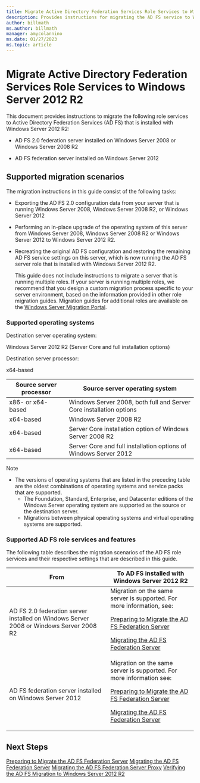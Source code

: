 ```yaml
---
title: Migrate Active Directory Federation Services Role Services to Windows Server 2012 R2
description: Provides instructions for migrating the AD FS service to Windows Server 2012 R2.
author: billmath
ms.author: billmath
manager: amycolannino
ms.date: 01/27/2023
ms.topic: article
---
```




# Migrate Active Directory Federation Services Role Services to Windows Server 2012 R2
 This document provides instructions to migrate the following role services to Active Directory Federation Services (AD FS) that is installed with Windows Server 2012 R2:

-   AD FS 2.0 federation server installed on Windows Server 2008 or Windows Server 2008 R2

-   AD FS federation server installed on Windows Server 2012

## Supported migration scenarios
 The migration instructions in this guide consist of the following tasks:

- Exporting the AD FS 2.0 configuration data from your server that is running Windows Server 2008, Windows Server 2008 R2, or Windows Server 2012

- Performing an in-place upgrade of the operating system of this server from Windows Server 2008, Windows Server 2008 R2 or Windows Server 2012 to Windows Server 2012 R2.

- Recreating the original AD FS configuration and restoring the remaining AD FS service settings on this server, which is now running the AD FS server role that is installed with Windows Server 2012 R2.

  This guide does not include instructions to migrate a server that is running multiple roles. If your server is running multiple roles, we recommend that you design a custom migration process specific to your server environment, based on the information provided in other role migration guides. Migration guides for additional roles are available on the [Windows Server Migration Portal](../../../get-started/migrate-roles-and-features.md).

### Supported operating systems
 Destination server operating system:

 Windows Server 2012 R2 (Server Core and full installation options)

 Destination server processor:

 x64-based

|Source server processor|Source server operating system|
|-----------------------------|------------------------------------|
|x86- or x64-based| Windows Server 2008, both full and Server Core installation options|
|x64-based|Windows Server 2008 R2|
|x64-based|Server Core installation option of Windows Server 2008 R2|
|x64-based|Server Core and full installation options of Windows Server 2012|

> [!NOTE]
> - The versions of operating systems that are listed in the preceding table are the oldest combinations of operating systems and service packs that are supported.
>   -   The Foundation, Standard, Enterprise, and Datacenter editions of the Windows Server operating system are supported as the source or the destination server.
>   -   Migrations between physical operating systems and virtual operating systems are supported.

### Supported AD FS role services and features
 The following table describes the migration scenarios of the AD FS role services and their respective settings that are described in this guide.

|From|To AD FS installed with Windows Server 2012 R2|
|----------|----------------------------------------------------------------------------------------------|
|AD FS 2.0 federation server installed on Windows Server 2008 or Windows Server 2008 R2|Migration on the same server is supported. For more information, see:<p> [Preparing to Migrate the AD FS Federation Server](prepare-migrate-ad-fs-server-r2.md)<p> [Migrating the AD FS Federation Server](migrate-ad-fs-fed-server-r2.md)|
|AD FS federation server installed on Windows Server 2012|Migration on the same server is supported.  For more information see:<p> [Preparing to Migrate the AD FS Federation Server](prepare-migrate-ad-fs-server-r2.md)<p> [Migrating the AD FS Federation Server](migrate-ad-fs-fed-server-r2.md)|

## Next Steps
 [Preparing to Migrate the AD FS Federation Server](prepare-migrate-ad-fs-server-r2.md)
 [Migrating the AD FS Federation Server](migrate-ad-fs-fed-server-r2.md)
 [Migrating the AD FS Federation Server Proxy](migrate-fed-server-proxy-r2.md)
 [Verifying the AD FS Migration to Windows Server 2012 R2](verify-ad-fs-migration.md)
